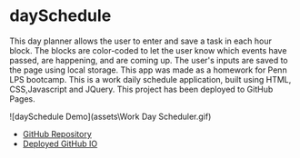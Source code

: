 # daySchedule

This day planner allows the user to enter and save a task in each hour block. The blocks are color-coded to let the user know which events have passed, are happening, and are coming up. The user's inputs are saved to the page using local storage.
This app was made as a homework for Penn LPS bootcamp.
This is a work daily schedule application, built using HTML, CSS,Javascript and JQuery.
This project has been deployed to GitHub Pages.

![daySchedule Demo](assets\Work Day Scheduler.gif)

- [GitHub Repository](https://github.com/Geovany17/daySchedule)
- [Deployed GitHub IO](https://geovany17.github.io/daySchedule/.)
